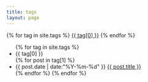 ```yaml
---
title: tags
layout: page
---
```


<div id='tag_cloud'>
{% for tag in site.tags %}
<a href="#{{ tag[0] }}" title="{{ tag[0] }}" rel="{{ tag[1].size }}">{{ tag[0] }}</a>
{% endfor %}
</div>

<ul class="myn2 h4 line-h15">
  {% for tag in site.tags %}
  <li class="list-none list-seperator" id="{{ tag[0] }}">{{ tag[0] }}</li>
  {% for post in tag[1] %}
  <li class="ml1 line-h15 color-list link-list list-none">
    <time datetime="{{ post.date | date:"%Y-%m-%d" }}">{{ post.date | date:"%Y-%m-%d" }}</time>
    <a href="{{ post.url }}" title="{{ post.title }}">{{ post.title }}</a>
  </li>
  {% endfor %}
  {% endfor %}
</ul>

<script src="//cdnjs.cloudflare.com/ajax/libs/jquery/2.1.1/jquery.min.js" type="text/javascript" charset="utf-8"></script>
<script src="/media/js/jquery.tagcloud.js" type="text/javascript" charset="utf-8"></script>
<script language="javascript">
  $.fn.tagcloud.defaults = {
    size: {start: 1, end: 1, unit: 'em'},
    color: {start: '#efb6c4', end: '#ff3333'}
  };

  $(function () {
    $('#tag_cloud a').tagcloud();
  });
</script>
